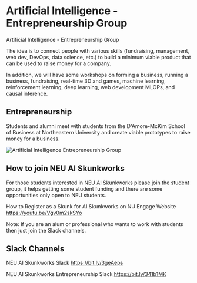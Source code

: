 # Artificial Intelligence - Entrepreneurship Group

Artificial Intelligence - Entrepreneurship Group

The idea is to connect people with various skills (fundraising, management, web dev, DevOps, data science, etc.) to build a minimum viable product that can be used to raise money for a company.

In addition, we will have some workshops on forming a business, running a business, fundraising, real-time 3D and games, machine learning, reinforcement learning, deep learning, web development MLOPs, and causal inference.


##  Entrepreneurship   

Students and alumni meet with students from the D'Amore-McKim School of Business at Northeastern University and create viable prototypes to raise money for a business.

![Artificial Intelligence Entrepreneurship Group](https://github.com/nikbearbrown/AI_Research_Group/raw/main/IMG/Artificial_Intelligence_Entrepreneurship_Group.png)

## How to join NEU AI Skunkworks

For those students interested in NEU AI Skunkworks please join the student group, it helps getting some student funding and there are some opportunities only open to NEU students.

How to Register as a Skunk for AI Skunkworks on NU Engage Website https://youtu.be/Vgv0m2skSYo

Note: If you are an alum or professional who wants to work with students then just join the Slack channels.

## Slack Channels

NEU AI Skunkworks Slack https://bit.ly/3geAeps

NEU AI Skunkworks Entrepreneurship Slack https://bit.ly/341b1MK

